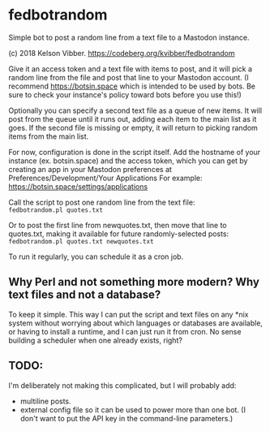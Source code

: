 # fedbotrandom
Simple bot to post a random line from a text file to a Mastodon instance.

(c) 2018 Kelson Vibber. https://codeberg.org/kvibber/fedbotrandom

Give it an access token and a text file with items to post, and it will pick a random line
from the file and post that line to your Mastodon account. (I recommend https://botsin.space
which is intended to be used by bots. Be sure to check your instance's policy toward bots
before you use this!)

Optionally you can specify a second text file as a queue of new items. It will
post from the queue until it runs out, adding each item to the main list as it goes.
If the second file is missing or empty, it will return to picking random items from
the main list.

For now, configuration is done in the script itself.
Add the hostname of your instance (ex. botsin.space) and the access token,
which you can get by creating an app in your Mastodon preferences at
Preferences/Development/Your Applications
For example: https://botsin.space/settings/applications

Call the script to post one random line from the text file:
`     fedbotrandom.pl quotes.txt`

Or to post the first line from newquotes.txt, then move that line
to quotes.txt, making it available for future randomly-selected posts:
`     fedbotrandom.pl quotes.txt newquotes.txt`
     
To run it regularly, you can schedule it as a cron job.

## Why Perl and not something more modern? Why text files and not a database?

To keep it simple. This way I can put the script and text files on any *nix
system without worrying about which languages or databases are available,
or having to install a runtime, and I can just run it from cron. No sense
building a scheduler when one already exists, right?

## TODO:
I'm deliberately not making this complicated, but I will probably add:
- multiline posts.
- external config file so it can be used to power more than one bot. (I don't want to put the API key in the command-line parameters.)
